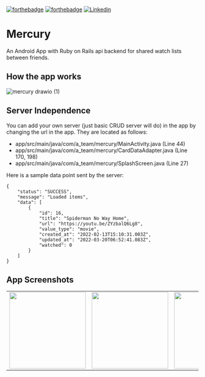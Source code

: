 [![forthebadge](https://forthebadge.com/images/badges/built-for-android.svg)](https://forthebadge.com)
[![forthebadge](https://forthebadge.com/images/badges/contains-tasty-spaghetti-code.svg)](https://forthebadge.com)
[![Linkedin](https://img.shields.io/badge/Linkedin-Atharva%20Hudlikar-blue?style=for-the-badge&logo=linkedin)](https://www.linkedin.com/in/atharva-hudlikar/)
# Mercury
An Android App with Ruby on Rails api backend for shared watch lists between friends.<br>

## How the app works
![mercury drawio (1)](https://user-images.githubusercontent.com/36445600/159156283-d4f084c6-4609-434c-9ffb-c67afcc33ae2.png)

## Server Independence
You can add your own server (just basic CRUD server will do) in the app by changing the url in the app. They are located as follows:<br>
* app/src/main/java/com/a_team/mercury/MainActivity.java (Line 44)
* app/src/main/java/com/a_team/mercury/CardDataAdapter.java (Line 170, 198)
* app/src/main/java/com/a_team/mercury/SplashScreen.java (Line 27)

Here is a sample data point sent by the server: <br>
```
{
    "status": "SUCCESS",
    "message": "Loaded items",
    "data": [
        {
            "id": 16,
            "title": "Spiderman No Way Home",
            "url": "https://youtu.be/ZYzbalQ6Lg8",
            "value_type": "movie",
            "created_at": "2022-02-13T15:10:31.003Z",
            "updated_at": "2022-03-20T06:52:41.083Z",
            "watched": 0
        }
    ]
}
```

## App Screenshots
<table sytle="border: 0px;">
<tr>
<td><img width="200px" src="https://user-images.githubusercontent.com/36445600/159157072-763efa44-e57f-4abf-b502-2f287f4f7fc9.jpeg" /></td>
<td><img width="200px" src="https://user-images.githubusercontent.com/36445600/159157088-7273f48c-6a56-4df8-81d2-171c114de907.jpeg" /></td>
<td><img width="200px" src="https://user-images.githubusercontent.com/36445600/159157102-5dbb2952-ac89-403e-9787-71aa69978951.jpeg" /></td>
<td><img width="200px" src="https://user-images.githubusercontent.com/36445600/159157110-f063f2d5-5be6-48fd-8e5b-1282488ab9c2.jpeg" /></td>
</tr>
</table>